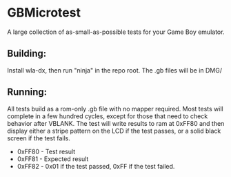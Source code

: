 # GBMicrotest
A large collection of as-small-as-possible tests for your Game Boy emulator.

## Building:
Install wla-dx, then run "ninja" in the repo root. The .gb files will be in DMG/

## Running:
All tests build as a rom-only .gb file with no mapper required. Most tests will complete in a few hundred cycles, except for those that need to check behavior after VBLANK. The test will write results to ram at 0xFF80 and then display either a stripe pattern on the LCD if the test passes, or a solid black screen if the test fails.

 - 0xFF80 - Test result
 - 0xFF81 - Expected result
 - 0xFF82 - 0x01 if the test passed, 0xFF if the test failed.
